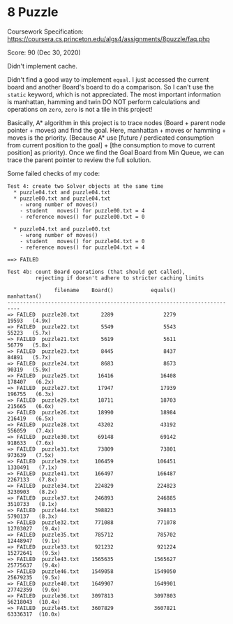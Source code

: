 # 8 Puzzle
Coursework Specification: <a href="https://coursera.cs.princeton.edu/algs4/assignments/8puzzle/faq.php" target="_blank">https://coursera.cs.princeton.edu/algs4/assignments/8puzzle/faq.php</a>

Score: 90 (Dec 30, 2020)

Didn't implement cache.


Didn't find a good way to implement `equal`. I just accessed the current board and another Board's board to do a comparison. So I can't use the `static` keyword, which is not appreciated.
The most important information is manhattan, hamming and twin DO NOT perform calculations and operations on `zero`, `zero` is not a tile in this project!

Basically, A* algorithm in this project is to trace nodes (Board + parent node pointer + moves) and find the goal.
Here, manhattan + moves or hamming + moves is the priority. (Because A* use [future / perdicated consumption from current position to the goal] + 
[the consumption to move to current position] as priority). Once we find the Goal Board from Min Queue, we can trace the parent pointer to review the full solution.

Some failed checks of my code:
```
Test 4: create two Solver objects at the same time
  * puzzle04.txt and puzzle04.txt
  * puzzle00.txt and puzzle04.txt
    - wrong number of moves()
    - student   moves() for puzzle00.txt = 4
    - reference moves() for puzzle00.txt = 0

  * puzzle04.txt and puzzle00.txt
    - wrong number of moves()
    - student   moves() for puzzle04.txt = 0
    - reference moves() for puzzle04.txt = 4

==> FAILED

Test 4b: count Board operations (that should get called),
         rejecting if doesn't adhere to stricter caching limits

               filename    Board()            equals()         manhattan()
--------------------------------------------------------------------------
=> FAILED  puzzle20.txt       2289                2279               19593   (4.9x)
=> FAILED  puzzle22.txt       5549                5543               55223   (5.7x)
=> FAILED  puzzle21.txt       5619                5611               56779   (5.8x)
=> FAILED  puzzle23.txt       8445                8437               84891   (5.7x)
=> FAILED  puzzle24.txt       8683                8673               90319   (5.9x)
=> FAILED  puzzle25.txt      16416               16408              178407   (6.2x)
=> FAILED  puzzle27.txt      17947               17939              196755   (6.3x)
=> FAILED  puzzle29.txt      18711               18703              215665   (6.6x)
=> FAILED  puzzle26.txt      18990               18984              216419   (6.5x)
=> FAILED  puzzle28.txt      43202               43192              556059   (7.4x)
=> FAILED  puzzle30.txt      69148               69142              918633   (7.6x)
=> FAILED  puzzle31.txt      73809               73801              973639   (7.5x)
=> FAILED  puzzle39.txt     106459              106451             1330491   (7.1x)
=> FAILED  puzzle41.txt     166497              166487             2267133   (7.8x)
=> FAILED  puzzle34.txt     224829              224823             3230903   (8.2x)
=> FAILED  puzzle37.txt     246893              246885             3510733   (8.1x)
=> FAILED  puzzle44.txt     398823              398813             5790137   (8.3x)
=> FAILED  puzzle32.txt     771088              771078            12703027   (9.4x)
=> FAILED  puzzle35.txt     785712              785702            12448947   (9.1x)
=> FAILED  puzzle33.txt     921232              921224            15272641   (9.5x)
=> FAILED  puzzle43.txt    1565635             1565627            25775637   (9.4x)
=> FAILED  puzzle46.txt    1549058             1549050            25679235   (9.5x)
=> FAILED  puzzle40.txt    1649907             1649901            27742359   (9.6x)
=> FAILED  puzzle36.txt    3097813             3097803            56218043  (10.4x)
=> FAILED  puzzle45.txt    3607829             3607821            63336317  (10.0x)
```
